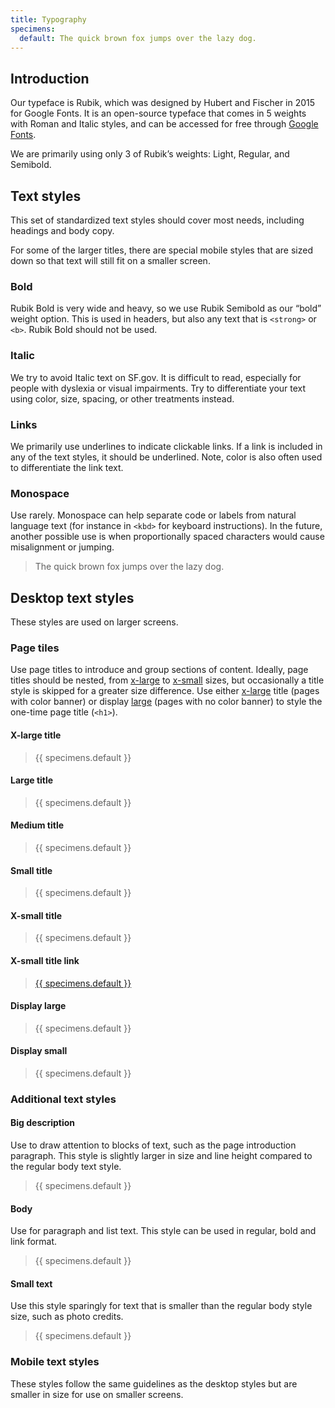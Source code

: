 ```yaml
---
title: Typography
specimens:
  default: The quick brown fox jumps over the lazy dog.
---
```


## Introduction
Our typeface is Rubik, which was designed by Hubert and Fischer in 2015 for
Google Fonts. It is an open-source typeface that comes in 5 weights with
Roman and Italic styles, and can be accessed for free through [Google
Fonts][rubik].

We are primarily using only 3 of Rubik’s weights: Light, Regular, and Semibold.

## Text styles
This set of standardized text styles should cover most needs, including
headings and body copy.

For some of the larger titles, there are special mobile styles that are sized
down so that text will still fit on a smaller screen.

### Bold
Rubik Bold is very wide and heavy, so we use Rubik Semibold as our “bold”
weight option. This is used in headers, but also any text that is `<strong>` or
`<b>`. Rubik Bold should not be used.

### Italic
We try to avoid Italic text on SF.gov. It is difficult to read, especially for
people with dyslexia or visual impairments. Try to differentiate your text
using color, size, spacing, or other treatments instead.

### Links
We primarily use underlines to indicate clickable links. If a link is included
in any of the text styles, it should be underlined. Note, color is also often
used to differentiate the link text.

### Monospace
Use rarely. Monospace can help separate code or labels from natural language
text (for instance in `<kbd>` for keyboard instructions). In the future,
another possible use is when proportionally spaced characters would cause
misalignment or jumping.

> <div class="font-mono">The quick brown fox jumps over the lazy dog.</div>

## Desktop text styles
These styles are used on larger screens.

### Page tiles
Use page titles to introduce and group sections of content. Ideally, page
titles should be nested, from [x-large](#x-large-title) to
[x-small](#x-small-title) sizes, but occasionally a title style is skipped for
a greater size difference. Use either [x-large](#x-large-title) title (pages
with color banner) or display [large](#large-title) (pages with no color
banner) to style the one-time page title (`<h1>`).

#### X-large title
> <div class="title-xl">{{ specimens.default }}</div>

#### Large title
> <div class="title-lg">{{ specimens.default }}</div>

#### Medium title
> <div class="title-md">{{ specimens.default }}</div>

#### Small title
> <div class="title-sm">{{ specimens.default }}</div>

#### X-small title
> <div class="title-xs">{{ specimens.default }}</div>

#### X-small title link
> <div class="title-xs"><a href="#">{{ specimens.default }}</a></div>

#### Display large
> <div class="display-lg">{{ specimens.default }}</div>

#### Display small
> <div class="display-sm">{{ specimens.default }}</div>

### Additional text styles

#### Big description
Use to draw attention to blocks of text, such as the page introduction
paragraph. This style is slightly larger in size and line height compared to
the regular body text style.

> <div class="big-desc">{{ specimens.default }}</div>

#### Body
Use for paragraph and list text. This style can be used in regular, bold and
link format.

> <div class="text-body">{{ specimens.default }}</div>

#### Small text
Use this style sparingly for text that is smaller than the regular body style
size, such as photo credits.

> <div class="text-small">{{ specimens.default }}</div>

### Mobile text styles
These styles follow the same guidelines as the desktop styles but are
smaller in size for use on smaller screens.


[google fonts]: https://fonts.google.com
[rubik]: https://fonts.google.com/specimen/Rubik
